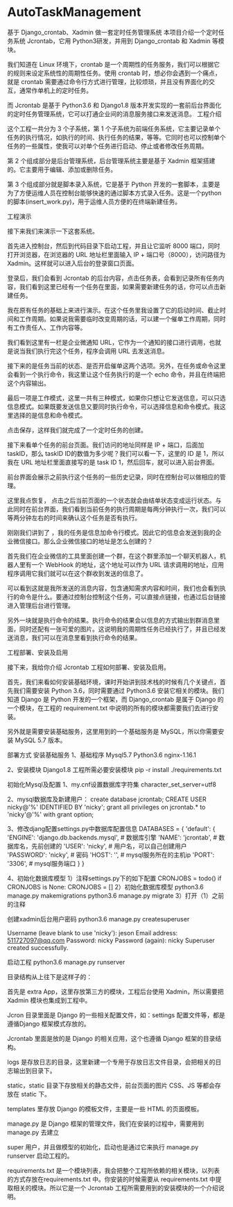 # AutoTaskManagement
基于 Django_crontab、Xadmin 做一套定时任务管理系统
本项目介绍一个定时任务系统 Jcrontab，它用 Python3研发，并用到 Django_crontab 和 Xadmin 等模块。

我们知道在 Linux 环境下，crontab 是一个周期性的任务服务，我们可以根据它的规则来设定系统性的周期性任务。使用 crontab 时，想必你会遇到一个痛点，就是 crontab 需要通过命令行方式进行管理，比较烦琐，并且没有界面化的交互，通常作单机上的定时任务。

而 Jcrontab 是基于 Python3.6 和 Django1.8 版本开发实现的一套前后台界面化的定时任务管理系统，它可以打通企业间的消息服务接口来发送消息。
工程介绍


这个工程一共分为 3 个子系统，第 1 个子系统为前端任务系统，它主要记录单个任务的执行情况，如执行的时间、执行任务的结果，等等。它同时也可以控制单个任务的一些属性，使我可以对单个任务进行启动、停止或者修改任务周期。

第 2 个组成部分是后台管理系统，后台管理系统主要是基于 Xadmin 框架搭建的。它主要用于编辑、添加或删除任务。

第 3 个组成部分就是脚本录入系统，它是基于 Python 开发的一套脚本，主要是为了方便运维人员在控制台能够快速的通过脚本方式录入任务。这是一个python的脚本(insert_work.py)，用于运维人员方便的在终端新建任务。


工程演示


接下来我们来演示一下这套系统。

首先进入控制台，然后到代码目录下启动工程，并且让它监听 8000 端口，同时打开浏览器，在浏览器的 URL 地址栏里面输入 IP + 端口号（8000），访问路径为 Xadmin。这样就可以进入后台的登录窗口页面。

登录后，我们会看到 Jcrontab 的后台内容，点击任务表，会看到记录所有任务内容，我们看到这里已经有一个任务在里面，如果需要新建任务的话，你可以点击新建任务。

我在原有任务的基础上来进行演示。在这个任务里我设置了它的启动时间、截止时间和工作周期。如果说我需要临时改变周期的话，可以建一个催单工作周期，同时有工作责任人、工作内容等。

我们看到这里有一栏是企业微通知 URL，它作为一个通知的接口进行调用，也就是说当我们执行完这个任务，程序会调用 URL 去发送消息。

接下来的是任务当前的状态、是否开启催单这两个选项。另外，在任务或命令这里会看到一个执行命令，我这里让这个任务执行的是一个 echo 命令，并且在终端把这个内容输出。

最后一项是工作模式，这里一共有三种模式，如果你只想让它发送信息，可以只选信息模式。如果既要发送信息又要同时执行命令，可以选择信息和命令模式。我这里选择的是信息和命令模式。

点击保存，这样我们就完成了一个定时任务的创建。

接下来看单个任务的前台页面。我们访问的地址同样是 IP + 端口，后面加 taskID，那么 taskID ID的数值为多少呢？我们可以看一下，这里的 ID 是 1，所以我在 URL 地址栏里面直接写的是 task ID 1，然后回车，就可以进入前台界面。

前台界面会展示之前执行这个任务的一些历史记录，同时在控制台可以做相应的管理。

这里我点恢复， 点击之后当前页面的一个状态就会由结单状态变成运行状态。与此同时在前台界面，我们看到当前任务的执行周期是每两分钟执行一次，我们可以等两分钟左右的时间来确认这个任务是否有执行。

刚刚我们讲到了 ，我的任务是信息加命令行模式。因此它的信息会发送到我的企业微信接口。那么企业微信接口的地址是怎么创建的？

首先我们在企业微信的工具里面创建一个群，在这个群里添加一个聊天机器人，机器人里有一个 WebHook 的地址，这个地址可以作为 URL 请求调用的地址，应用程序调用它我们就可以在这个群收到发送的信息了。

可以看到这就是我所发送的消息内容，包含通知需求内容和时间，我们也会看到执行的命令是什么。要通过控制台控制这个任务，可以直接点链接，也通过后台链接进入管理后台进行管理。

另外一块就是执行命令的结果。执行命令的结果会以信息的方式输出到群消息里面，同时还配有一张可爱的图片。这说明我的周期性任务已经执行了，并且已经发送消息，我们可以在消息里看到执行命令的结果。

工程部署、安装及启用


接下来，我给你介绍 Jcrontab 工程如何部署、安装及启用。

首先，我们来看如何安装基础环境，课时开始讲到技术栈的时候有几个关键点，首先我们需要安装 Python 3.6，同时需要通过 Python3.6 安装它相关的模块。我们知道 Django 是 Python 开发的一个框架，而 Django_crontab 是属于 Django 的一个模块，在工程的 requirement.txt 中说明的所有的模块都需要我们去进行安装。

另外就是需要安装基础服务，这里用到的一个基础服务是 MySQL，所以你需要安装 MySQL 5.7 版本。


部署方式
安装基础服务
1、基础程序 Mysql5.7 Python3.6
nginx-1.16.1

2、安装模块
Django1.8
工程所需必要安装模块
pip -r install ./requirements.txt

初始化Mysql及配置
1、my.cnf设置数据库字符集 character_set_server=utf8

2、mysql数据库及新建用户：
create database jcrontab;
CREATE USER nicky@'%' IDENTIFIED BY 'nicky';
grant all privileges on jcrontab.* to 'nicky'@'%' with grant option;

3、修改djang配置settings.py中数据库配置信息 DATABASES = {
'default': {
'ENGINE': 'django.db.backends.mysql', # 数据库引擎
'NAME': 'jcrontab', # 数据库名，先前创建的
'USER': 'nicky', # 用户名，可以自己创建用户
'PASSWORD': 'nicky', # 密码
'HOST': '', # mysql服务所在的主机ip
'PORT': '3306', # mysql服务端口
}
}

4、初始化数据库模型 1）注释settings.py下的如下配置 CRONJOBS = todo() if CRONJOBS is None: CRONJOBS = [] 2）初始化数据库模型 python3.6 manage.py makemigrations
python3.6 manage.py migrate 3）打开（1）之前的注释

创建xadmin后台用户密码
python3.6 manage.py createsuperuser

Username (leave blank to use 'nicky'): jeson Email address: 511727097@qq.com Password: nicky Password (again): nicky Superuser created successfully.

启动工程
python3.6 manage.py runserver

目录结构从上往下是这样子的：

首先是 extra App，这里存放第三方的模块，工程后台使用 Xadmin，所以需要把 Xadmin 模块也集成到工程中。

Jcron 目录里面是 Django 的一些相关配置文件，如：settings 配置文件等，都是遵循Django 框架模式存放的。

Jcrontab 里面是放的是 Django 的相关应用，这个也遵循 Django 框架的目录结构。

logs 是存放日志的目录，这里新建一个专用于存放日志文件目录，会把相关的日志输出到目录下。

static，static 目录下存放相关的静态文件，前台页面的图片 CSS、JS 等都会存放在 static 下。

templates 里存放 Django 的模板文件，主要是一些 HTML 的页面模板。

manage.py 是 Django 框架的管理文件，我们在安装的过程中，需要用到 manage.py 去建立

super 用户，并且做模型的初始化，启动也是通过它来执行 manage.py runserver 启动工程的。

requirements.txt 是一个模块列表，我会把整个工程所依赖的相关模块，以列表的方式存放在requirements.txt 中。你安装的时候需要从 requirements.txt 中提取相关的模块。所以它是一个 Jcrontab 工程所需要用到的安装模块的一个介绍说明。
